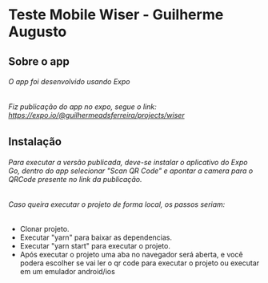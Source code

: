 # Teste Mobile Wiser - Guilherme Augusto

## Sobre o app

###### O app foi desenvolvido usando Expo
###### Fiz publicação do app no expo, segue o link: https://expo.io/@guilhermeadsferreira/projects/wiser

## Instalação

###### Para executar a versão publicada, deve-se instalar o aplicativo do Expo Go, dentro do app selecionar "Scan QR Code" e apontar a camera para o QRCode presente no link da publicação.
###### Caso queira executar o projeto de forma local, os passos seriam:
- Clonar projeto.
- Executar "yarn" para baixar as dependencias.
- Executar "yarn start" para executar o projeto.
- Após executar o projeto uma aba no navegador será aberta, e você podera escolher se vai ler o qr code para executar o projeto ou executar em um emulador android/ios
